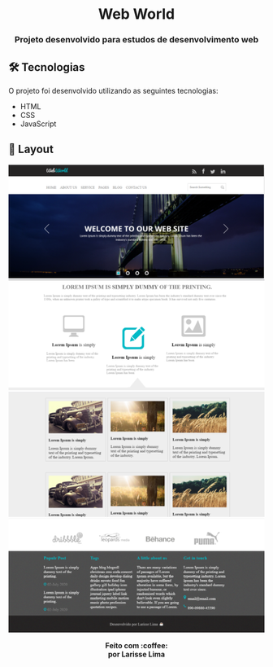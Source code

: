 <h1 align="center" >
    Web World
</h1>

<h3 align="center">
    Projeto desenvolvido para estudos de desenvolvimento web
</h3>




## 🛠 Tecnologias

O projeto foi desenvolvido utilizando as seguintes tecnologias:


- HTML
- CSS
- JavaScript



## 🎨 Layout

<img src="prints/print1.png">
<img src="prints/print2.png">
<img src="prints/print3.png">
<img src="prints/print4.png">


<p align="center"><b>Feito com 	:coffee: <br> por Larisse Lima</b></p>

